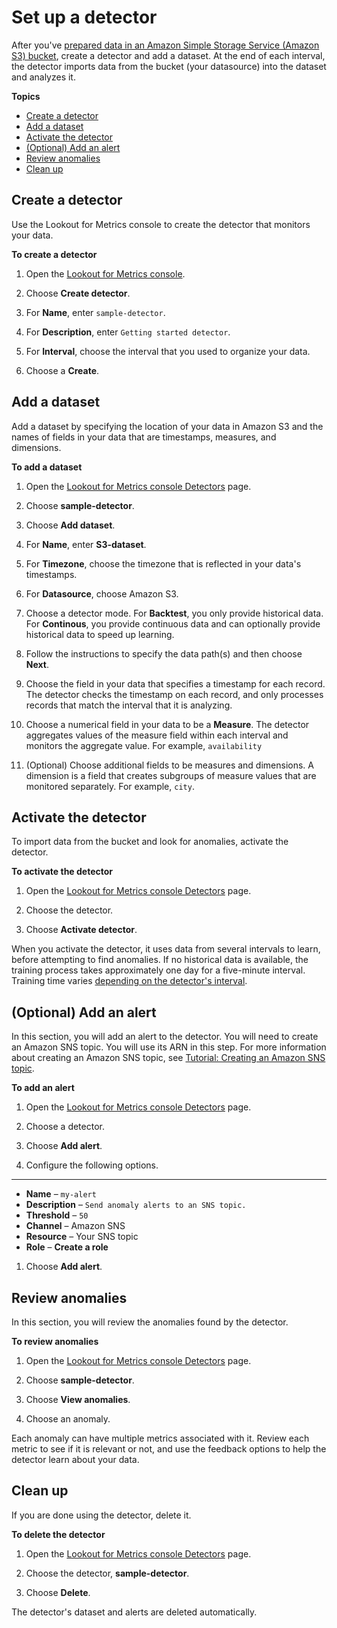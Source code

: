 # Set up a detector<a name="gettingstarted-detector"></a>

After you've [prepared data in an Amazon Simple Storage Service \(Amazon S3\) bucket](gettingstarted-datasource.md), create a detector and add a dataset\. At the end of each interval, the detector imports data from the bucket \(your datasource\) into the dataset and analyzes it\.

**Topics**
+ [Create a detector](#gettingstarted-detector-create)
+ [Add a dataset](#gettingstarted-detector-add-dataset)
+ [Activate the detector](#gettingstarted-detector-activate)
+ [\(Optional\) Add an alert](#gettingstarted-detector-alert)
+ [Review anomalies](#gettingstarted-detector-anomalies)
+ [Clean up](#gettingstarted-detector-cleanup)

## Create a detector<a name="gettingstarted-detector-create"></a>

Use the Lookout for Metrics console to create the detector that monitors your data\.

**To create a detector**

1. Open the [Lookout for Metrics console](https://console.aws.amazon.com//lookoutmetrics/home)\.

1. Choose **Create detector**\.

1. For **Name**, enter `sample-detector`\.

1. For **Description**, enter `Getting started detector`\.

1. For **Interval**, choose the interval that you used to organize your data\.

1. Choose a **Create**\.

## Add a dataset<a name="gettingstarted-detector-add-dataset"></a>

Add a dataset by specifying the location of your data in Amazon S3 and the names of fields in your data that are timestamps, measures, and dimensions\.

**To add a dataset**

1. Open the [Lookout for Metrics console Detectors](https://console.aws.amazon.com//lookoutmetrics/home#detectors) page\.

1. Choose **sample\-detector**\.

1. Choose **Add dataset**\.

1. For **Name**, enter **S3\-dataset**\.

1. For **Timezone**, choose the timezone that is reflected in your data's timestamps\.

1. For **Datasource**, choose Amazon S3\.

1. Choose a detector mode\. For **Backtest**, you only provide historical data\. For **Continous**, you provide continuous data and can optionally provide historical data to speed up learning\.

1. Follow the instructions to specify the data path\(s\) and then choose **Next**\.

1. Choose the field in your data that specifies a timestamp for each record\. The detector checks the timestamp on each record, and only processes records that match the interval that it is analyzing\.

1. Choose a numerical field in your data to be a **Measure**\. The detector aggregates values of the measure field within each interval and monitors the aggregate value\. For example, `availability`

1. \(Optional\) Choose additional fields to be measures and dimensions\. A dimension is a field that creates subgroups of measure values that are monitored separately\. For example, `city`\.

## Activate the detector<a name="gettingstarted-detector-activate"></a>

To import data from the bucket and look for anomalies, activate the detector\.

**To activate the detector**

1. Open the [Lookout for Metrics console Detectors](https://console.aws.amazon.com//lookoutmetrics/home#detectors) page\.

1. Choose the detector\.

1. Choose **Activate detector**\. 

When you activate the detector, it uses data from several intervals to learn, before attempting to find anomalies\. If no historical data is available, the training process takes approximately one day for a five\-minute interval\. Training time varies [depending on the detector's interval](gettingstarted-quotas.md#gettingstarted-quotas-coldstart)\.

## \(Optional\) Add an alert<a name="gettingstarted-detector-alert"></a>

In this section, you will add an alert to the detector\. You will need to create an Amazon SNS topic\. You will use its ARN in this step\. For more information about creating an Amazon SNS topic, see [Tutorial: Creating an Amazon SNS topic](https://docs.aws.amazon.com/sns/latest/dg/sns-tutorial-create-topic.html)\. 

**To add an alert**

1. Open the [Lookout for Metrics console Detectors](https://console.aws.amazon.com//lookoutmetrics/home#detectors) page\.

1. Choose a detector\.

1. Choose **Add alert**\.

1. Configure the following options\.

****
   + **Name** – `my-alert`
   + **Description** – `Send anomaly alerts to an SNS topic.`
   + **Threshold** – `50`
   + **Channel** – Amazon SNS
   + **Resource** – Your SNS topic
   + **Role** – **Create a role**

1. Choose **Add alert**\.

## Review anomalies<a name="gettingstarted-detector-anomalies"></a>

In this section, you will review the anomalies found by the detector\. 

**To review anomalies**

1. Open the [Lookout for Metrics console Detectors](https://console.aws.amazon.com//lookoutmetrics/home#detectors) page\.

1. Choose **sample\-detector**\.

1. Choose **View anomalies**\. 

1. Choose an anomaly\.

Each anomaly can have multiple metrics associated with it\. Review each metric to see if it is relevant or not, and use the feedback options to help the detector learn about your data\.

## Clean up<a name="gettingstarted-detector-cleanup"></a>

If you are done using the detector, delete it\.

**To delete the detector**

1. Open the [Lookout for Metrics console Detectors](https://console.aws.amazon.com//lookoutmetrics/home#detectors) page\.

1. Choose the detector, **sample\-detector**\.

1. Choose **Delete**\.

The detector's dataset and alerts are deleted automatically\.